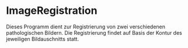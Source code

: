 ImageRegistration
=================

Dieses Programm dient zur Registrierung von zwei verschiedenen pathologischen Bildern.
Die Registrierung findet auf Basis der Kontur des jeweiligen Bildauschnitts statt.
